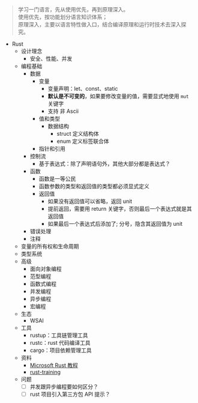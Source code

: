 > 学习一门语言，先从使用优先，再到原理深入。  
> 使用优先，按功能划分语言知识体系；  
> 原理深入，主要以语言特性做入口，结合编译原理和运行时技术去深入探究。

- Rust
  - 设计理念
    - 安全、性能、并发
  - 编程基础
    - 数据
      - 变量
        - 变量声明：let、const、static
        - **默认是不可变的**，如果要修改变量的值，需要显式地使用 `mut` 关键字
        - 支持 非 Ascii
      - 值和类型
        - 数据结构
          - struct 定义结构体
          - enum 定义标签联合体
      - 指针和引用
    - 控制流
      - 基于表达式：除了声明语句外，其他大部分都是表达式？
    - 函数
      - 函数是一等公民
      - 函数参数的类型和返回值的类型都必须显式定义
      - 返回值
        - 如果没有返回值可以省略，返回 unit
        - 提前返回，需要用 return 关键字，否则最后一个表达式就是其返回值
        - 如果最后一个表达式后添加了; 分号，隐含其返回值为 unit
    - 错误处理
    - 注释
  - 变量的所有权和生命周期
  - 类型系统
  - 高级
    - 面向对象编程
    - 范型编程
    - 函数式编程
    - 并发编程
    - 异步编程
    - 宏编程
  - 生态
    - WSAI
  - 工具
    - rustup：工具链管理工具
    - rustc：rust 代码编译工具
    - cargo：项目依赖管理工具
  - 资料
    - [Microsoft Rust 教程](https://docs.microsoft.com/zh-cn/learn/paths/rust-first-steps/)
    - [rust-training](https://github.com/tyrchen/rust-training)
  - 问题
    - [ ] 并发跟异步编程要如何区分？
    - [ ] rust 项目引入第三方包 API 提示？